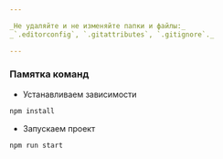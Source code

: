 ```yaml
---

_Не удаляйте и не изменяйте папки и файлы:_
_`.editorconfig`, `.gitattributes`, `.gitignore`._

---
```


### Памятка команд

- Устанавливаем зависимости

```bash
npm install
```

- Запускаем проект

```bash
npm run start
```
